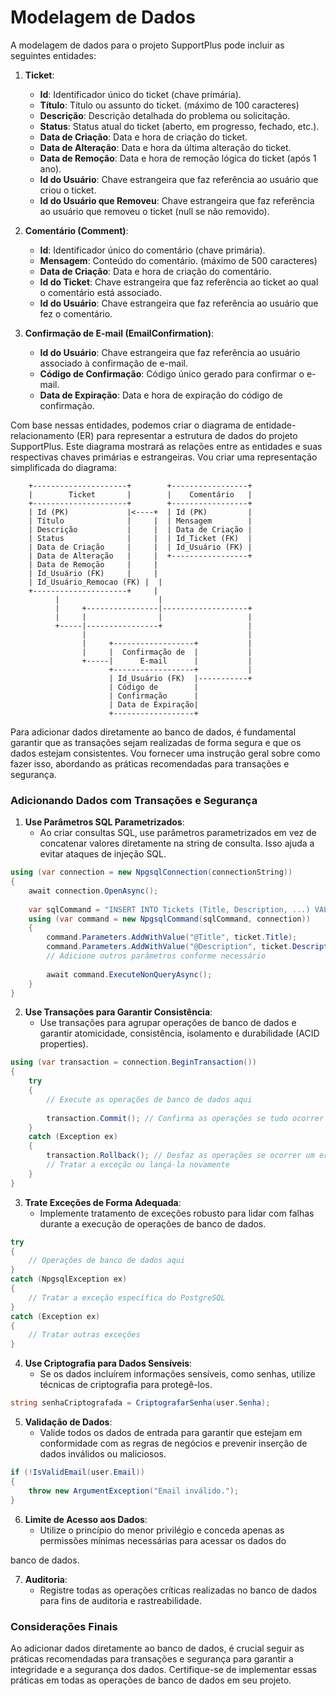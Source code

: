 # Modelagem de Dados

A modelagem de dados para o projeto SupportPlus pode incluir as seguintes entidades:

1. **Ticket**:
   - **Id**: Identificador único do ticket (chave primária).
   - **Título**: Título ou assunto do ticket. (máximo de 100 caracteres)
   - **Descrição**: Descrição detalhada do problema ou solicitação.
   - **Status**: Status atual do ticket (aberto, em progresso, fechado, etc.).
   - **Data de Criação**: Data e hora de criação do ticket.
   - **Data de Alteração**: Data e hora da última alteração do ticket.
   - **Data de Remoção**: Data e hora de remoção lógica do ticket (após 1 ano).
   - **Id do Usuário**: Chave estrangeira que faz referência ao usuário que criou o ticket.
   - **Id do Usuário que Removeu**: Chave estrangeira que faz referência ao usuário que removeu o ticket (null se não removido).

2. **Comentário (Comment)**:
   - **Id**: Identificador único do comentário (chave primária).
   - **Mensagem**: Conteúdo do comentário. (máximo de 500 caracteres)
   - **Data de Criação**: Data e hora de criação do comentário.
   - **Id do Ticket**: Chave estrangeira que faz referência ao ticket ao qual o comentário está associado.
   - **Id do Usuário**: Chave estrangeira que faz referência ao usuário que fez o comentário.

3. **Confirmação de E-mail (EmailConfirmation)**:
   - **Id do Usuário**: Chave estrangeira que faz referência ao usuário associado à confirmação de e-mail.
   - **Código de Confirmação**: Código único gerado para confirmar o e-mail.
   - **Data de Expiração**: Data e hora de expiração do código de confirmação.

Com base nessas entidades, podemos criar o diagrama de entidade-relacionamento (ER) para representar a estrutura de dados do projeto SupportPlus. Este diagrama mostrará as relações entre as entidades e suas respectivas chaves primárias e estrangeiras. Vou criar uma representação simplificada do diagrama:

```
    +---------------------+        +-----------------+
    |        Ticket       |        |    Comentário   |
    +---------------------+        +-----------------+
    | Id (PK)             |<----+  | Id (PK)         |
    | Título              |     |  | Mensagem        |
    | Descrição           |     |  | Data de Criação |
    | Status              |     |  | Id_Ticket (FK)  |
    | Data de Criação     |     |  | Id_Usuário (FK) |
    | Data de Alteração   |     |  +-----------------+
    | Data de Remoção     |     |
    | Id_Usuário (FK)     |     |
    | Id_Usuário_Remocao (FK) |  |
    +---------------------+     |
          |                      |
          |     +----------------|-------------------+
          |     |                |                   |
          +-----|----------------+                   |
                |                                    |
                |     +------------------+           |
                |     |  Confirmação de  |           |
                +-----|      E-mail      |           |
                      +------------------+           |
                      | Id_Usuário (FK)  |-----------+
                      | Código de        |
                      | Confirmação      |
                      | Data de Expiração|
                      +------------------+
```


Para adicionar dados diretamente ao banco de dados, é fundamental garantir que as transações sejam realizadas de forma segura e que os dados estejam consistentes. Vou fornecer uma instrução geral sobre como fazer isso, abordando as práticas recomendadas para transações e segurança.

### Adicionando Dados com Transações e Segurança

1. **Use Parâmetros SQL Parametrizados**:
   - Ao criar consultas SQL, use parâmetros parametrizados em vez de concatenar valores diretamente na string de consulta. Isso ajuda a evitar ataques de injeção SQL.

```csharp
using (var connection = new NpgsqlConnection(connectionString))
{
    await connection.OpenAsync();
    
    var sqlCommand = "INSERT INTO Tickets (Title, Description, ...) VALUES (@Title, @Description, ...)";
    using (var command = new NpgsqlCommand(sqlCommand, connection))
    {
        command.Parameters.AddWithValue("@Title", ticket.Title);
        command.Parameters.AddWithValue("@Description", ticket.Description);
        // Adicione outros parâmetros conforme necessário
        
        await command.ExecuteNonQueryAsync();
    }
}
```

2. **Use Transações para Garantir Consistência**:
   - Use transações para agrupar operações de banco de dados e garantir atomicidade, consistência, isolamento e durabilidade (ACID properties).

```csharp
using (var transaction = connection.BeginTransaction())
{
    try
    {
        // Execute as operações de banco de dados aqui
        
        transaction.Commit(); // Confirma as operações se tudo ocorrer bem
    }
    catch (Exception ex)
    {
        transaction.Rollback(); // Desfaz as operações se ocorrer um erro
        // Tratar a exceção ou lançá-la novamente
    }
}
```

3. **Trate Exceções de Forma Adequada**:
   - Implemente tratamento de exceções robusto para lidar com falhas durante a execução de operações de banco de dados.

```csharp
try
{
    // Operações de banco de dados aqui
}
catch (NpgsqlException ex)
{
    // Tratar a exceção específica do PostgreSQL
}
catch (Exception ex)
{
    // Tratar outras exceções
}
```

4. **Use Criptografia para Dados Sensíveis**:
   - Se os dados incluírem informações sensíveis, como senhas, utilize técnicas de criptografia para protegê-los.

```csharp
string senhaCriptografada = CriptografarSenha(user.Senha);
```

5. **Validação de Dados**:
   - Valide todos os dados de entrada para garantir que estejam em conformidade com as regras de negócios e prevenir inserção de dados inválidos ou maliciosos.

```csharp
if (!IsValidEmail(user.Email))
{
    throw new ArgumentException("Email inválido.");
}
```

6. **Limite de Acesso aos Dados**:
   - Utilize o princípio do menor privilégio e conceda apenas as permissões mínimas necessárias para acessar os dados do

 banco de dados.

7. **Auditoria**:
   - Registre todas as operações críticas realizadas no banco de dados para fins de auditoria e rastreabilidade.

### Considerações Finais

Ao adicionar dados diretamente ao banco de dados, é crucial seguir as práticas recomendadas para transações e segurança para garantir a integridade e a segurança dos dados. Certifique-se de implementar essas práticas em todas as operações de banco de dados em seu projeto.

